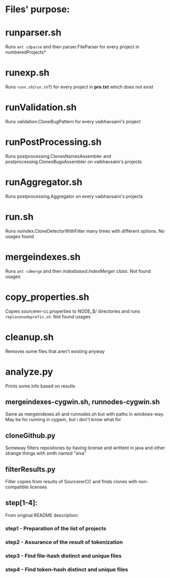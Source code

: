 # Files' purpose:

# runparser.sh

Runs `ant cdparse` and then parser.FileParser for every project in numberedProjects\*

# runexp.sh

Runs `runn.sh`(`run.sh`?) for every project in **pro.txt** which does not exist

# runValidation.sh

Runs validation.CloneBugPattern for every vaibhavsaini's project

# runPostProcessing.sh

Runs postprocessing.ClonesNamesAssembler and postprocessing.ClonesBugsAssembler on vaibhavsaini's projects

# runAggregator.sh

Runs postprocessing.Aggregator on every vaibhavsaini's projects

# run.sh

Runs noindex.CloneDetectorWithFilter many times with different options. No usages found

# mergeindexes.sh

Runs `ant cdmerge` and then *indexbased.IndexMerger class*. Not found usages

# copy\_properties.sh

Copies sourcerer-cc.properties to NODE\_$/ directories and runs `replacenodeprefix.sh`. Not found usages

# cleanup.sh

Removes some files that aren't existing anyway

# analyze.py

Prints some info based on results

## mergeindexes-cygwin.sh, runnodes-cygwin.sh

Same as mergeindexes.sh and runnodes.sh but with paths in windows-way. May be for running in cygwin, but i don't know what for

## cloneGithub.py

Someway filters repositories by having license and writtent in java and other strange things with smth named "siva"

## filterResults.py

Filter copies from results of SourcererCC and finds clones with non-compatible licenses

## step[1-4]:

From original README description:

### step1 - Preparation of the list of projects
### step2 - Assurance of the result of tokenization
### step3 - Find file-hash distinct and unique files
### step4 - Find token-hash distinct and unique files
